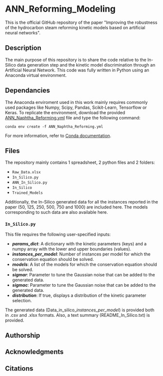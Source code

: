 # ANN_Reforming_Modeling
This is the official GitHub repository of the paper "Improving the robustness of the hydrocarbon steam reforming kinetic models based on artificial neural networks".

## Description 
The main purpose of this repository is to share the code relative to the In-Silico data generation step and the kinetic model discrimination through an Artificial Neural Network. This code was fully written in Python using an Anaconda virtual environment.

## Dependancies
The Anaconda enviroment used in this work mainly requires commonly used packages like Numpy, Scipy, Pandas, Scikit-Learn, Tensorflow or Keras. To replicate the environment, download the provided [ANN_Naphtha_Reforming.yml](ANN_Naphtha_Reforming.yml) file and type the following command:
```
conda env create -f ANN_Naphtha_Reforming.yml
```
For more information, refer to [Conda documentation](https://conda.io/projects/conda/en/latest/user-guide/tasks/manage-environments.html#creating-an-environment-from-an-environment-yml-file). 

## Files 
The repository mainly contains 1 spreadsheet, 2 python files and 2 folders:
- ```Raw_Data.xlsx```
- ```In_Silico.py```
- ```ANN_In_Silico.py```
- ```In_Silico```
- ```Trained_Models```

Additionally, the In-Silico generated data for all the instances reported in the paper (50, 125, 250, 500, 750 and 1000) are included here. The models corresponding to such data are also available here. 

### ```In_Silico.py```
This file requires the following user-specified inputs:
- ***params_dict***: A dictionary with the kinetic parameters (keys) and a numpy array with the lower and upper boundaries (values).
- ***instances_per_model***: Number of instances per model for which the conservation equation should be solved.
- ***models***: A list of the models for which the conservation equation should be solved.
- ***sigmar***: Parameter to tune the Gaussian noise that can be added to the generated data.
- ***sigmac***: Parameter to tune the Gaussian noise that can be added to the generated data.
- ***distribution***: If true, displays a distribution of the kinetic parameter selection.

The generated data (Data_in_silico_*instances_per_model*) is provided both in .csv and .xlsx formats. Also, a text summary (README_In_Silico.txt) is provided.

## Authorship

## Acknowledgments

## Citations
